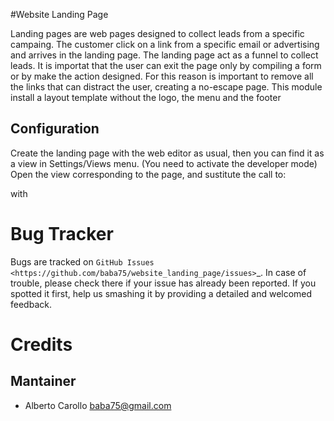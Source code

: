 #Website Landing Page

Landing pages are web pages designed to collect leads from a specific campaing. The customer click on a link from a specific email or advertising and arrives in the landing page. The landing page act as a funnel to collect leads. 
It is importat that the user can exit the page only by compiling a form or by make the action designed.
For this reason is important to remove all the links that can distract the user, creating a no-escape page.
This module install a layout template without the logo, the menu and the footer

Configuration
-------------
Create the landing page with the web editor as usual, then you can find it as a view in Settings/Views menu. (You need to activate the developer mode)
Open the view corresponding to the page, and sustitute the call to:

<t t-call="website.layout">

with

<t t-call="website_landing_page.layout">

Bug Tracker
===========

Bugs are tracked on `GitHub Issues
<https://github.com/baba75/website_landing_page/issues>`_. In case of trouble, please
check there if your issue has already been reported. If you spotted it first,
help us smashing it by providing a detailed and welcomed feedback.


Credits
=======

Mantainer
------------
* Alberto Carollo <baba75@gmail.com>

